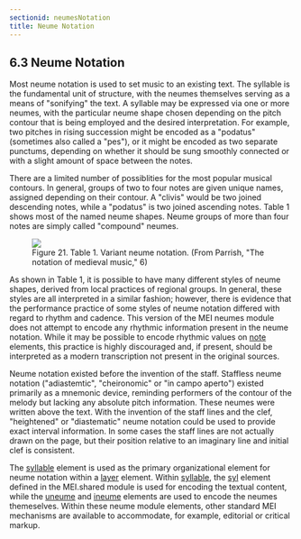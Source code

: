 ```yaml
---
sectionid: neumesNotation
title: Neume Notation
---
```



<h2 id="neumesNotation">
   <span class="headingNumber">6.3</span>
   <span class="head">Neume Notation</span>
</h2>
 Most neume notation is used to set music to an existing text. The syllable is the
fundamental unit of structure, with the neumes themselves serving as a means of "sonifying"
the text. A syllable may be expressed via one or more neumes, with the particular
neume shape
chosen depending on the pitch contour that is being employed and the desired interpretation.
For example, two pitches in rising succession might be encoded as a "podatus" (sometimes
also
called a "pes"), or it might be encoded as two separate punctums, depending on whether
it
should be sung smoothly connected or with a slight amount of space between the notes.

 There are a limited number of possiblities for the most popular musical contours.
In
general, groups of two to four notes are given unique names, assigned depending on
their
contour. A "clivis" would be two joined descending notes, while a "podatus" is two
joined
ascending notes. Table 1 shows most of the named neume shapes. Neume groups of more
than four
notes are simply called "compound" neumes.


<figure class="figure">
   <img src="../../../../guidelines/3.0.0/Images/modules/neumes/parrish_neumes.png" class="img-responsive"></img>
   <figcaption class="figure-caption">Figure 21. Table 1. Variant neume notation. (From Parrish, "The notation of medieval music,"
      6)
   </figcaption>
</figure>
As shown in Table 1, it is possible to have many different styles of neume shapes,
derived
from local practices of regional groups. In general, these styles are all interpreted
in a
similar fashion; however, there is evidence that the performance practice of some
styles of
neume notation differed with regard to rhythm and cadence. This version of the MEI
neumes
module does not attempt to encode any rhythmic information present in the neume notation.
While it may be possible to encode rhythmic values on 
<a class="link_odd_elementSpec" href="/v3/elements/note">note</a> elements,
this practice is highly discouraged and, if present, should be interpreted as a modern
transcription not present in the original sources.

 Neume notation existed before the invention of the staff. Staffless neume notation
("adiastemtic", "cheironomic" or "in campo aperto") existed primarily as a mnemonic
device,
reminding performers of the contour of the melody but lacking any absolute pitch information.
These neumes were written above the text. With the invention of the staff lines and
the clef,
"heightened" or "diastematic" neume notation could be used to provide exact interval
information. In some cases the staff lines are not actually drawn on the page, but
their
position relative to an imaginary line and initial clef is consistent.

The 
<a class="link_odd_elementSpec" href="/v3/elements/syllable">syllable</a> element is used as the primary organizational element for
neume notation within a 
<a class="link_odd_elementSpec" href="/v3/elements/layer">layer</a> element. Within 
<a class="link_odd_elementSpec" href="/v3/elements/syllable">syllable</a>, the 
<a class="link_odd_elementSpec" href="/v3/elements/syl">syl</a> element defined in the MEI.shared module is
used for encoding the textual content, while the 
<a class="link_odd_elementSpec" href="/v3/elements/uneume">uneume</a> and 
<a class="link_odd_elementSpec" href="/v3/elements/ineume">ineume</a> elements are used to encode the neumes themeselves. Within these
neume module elements, other standard MEI mechanisms are available to accommodate,
for
example, editorial or critical markup.

